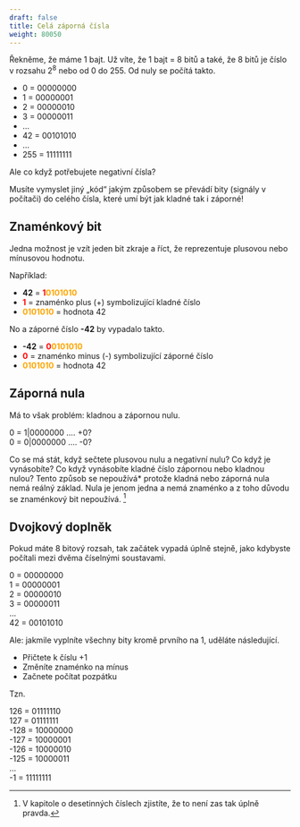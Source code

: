 ```yaml
---
draft: false
title: Celá záporná čísla
weight: 80050
---
```


Řekněme, že máme 1 bajt. Už víte, že 1 bajt = 8 bitů a také, že 8 bitů je číslo v rozsahu 2<sup>8</sup> nebo od 0 do 255. Od nuly se počítá takto.

- 0 = 00000000  
- 1 = 00000001  
- 2 = 00000010  
- 3 = 00000011  
- …  
- 42 = 00101010  
- …  
- 255 = 11111111  

Ale co když potřebujete negativní čísla?

Musíte vymyslet jiný „kód“ jakým způsobem se převádí bity (signály v počítači) do celého čísla, které umí být jak kladné tak i záporné!

## Znaménkový bit

Jedna možnost je vzít jeden bit zkraje a říct, že reprezentuje plusovou nebo mínusovou hodnotu. 

Například:
- **42** = <span style="color:red">**1**</span><span style="color:orange">**0101010**</span>  
- <span style="color:red">**1**</span> = znaménko plus (+) symbolizující kladné číslo  
- <span style="color:orange">**0101010**</span> = hodnota 42  

No a záporné číslo **-42** by vypadalo takto.

- **-42** = <span style="color:red">**0**</span><span style="color:orange">**0101010**</span>  
- <span style="color:red">**0**</span> = znaménko minus (-) symbolizující záporné číslo  
- <span style="color:orange">**0101010**</span> = hodnota 42  

## Záporná nula

Má to však problém: kladnou a zápornou nulu.

0 = 1|0000000 …. +0?  
0 = 0|0000000 …. -0?  

Co se má stát, když sečtete plusovou nulu a negativní nulu? Co když je vynásobíte? Co když vynásobíte kladné číslo zápornou nebo kladnou nulou? Tento způsob se nepoužívá* protože kladná nebo záporná nula nemá reálný základ. Nula je jenom jedna a nemá znaménko a z toho důvodu se znaménkový bit nepoužívá. [^p]

## Dvojkový doplněk

Pokud máte 8 bitový rozsah, tak začátek vypadá úplně stejně, jako kdybyste počítali mezi dvěma číselnými soustavami.

0 = 00000000  
1 = 00000001  
2 = 00000010  
3 = 00000011  
…  
42 = 00101010  

Ale: jakmile vyplníte všechny bity kromě prvního na 1, uděláte následující.

- Přičtete k číslu +1
- Změníte znaménko na mínus
- Začnete počítat pozpátku

Tzn.

126 = 01111110  
127 = 01111111  
-128 = 10000000  
-127 = 10000001  
-126 = 10000010  
-125 = 10000011  
…  
-1 = 11111111  

[^p]: V kapitole o desetinných číslech zjistíte, že to není zas tak úplně pravda.